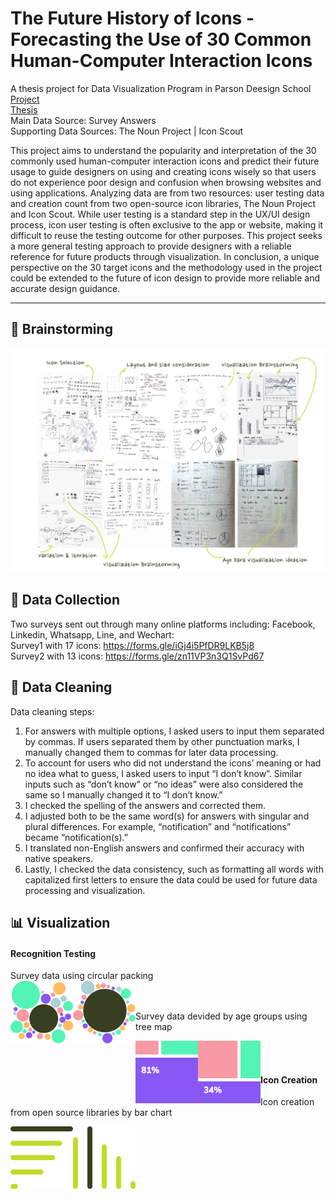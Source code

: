 # The Future History of Icons - Forecasting the Use of 30 Common Human-Computer Interaction Icons
A thesis project for Data Visualization Program in Parson Deesign School <br>
[Project](https://zorawan.github.io/TheFutureHistoryOfIcon/) <br>
[Thesis](https://docs.google.com/document/d/1EknL8zLd__2AZSUz4rYSHgyJjq3gbQ5b0okhyFnqp50/edit?usp=sharing) <br>
Main Data Source: Survey Answers <br>
Supporting Data Sources: The Noun Project | Icon Scout <br>

This project aims to understand the popularity and interpretation of the 30 commonly used human-computer interaction icons and predict their future usage to guide designers on using and creating icons wisely so that users do not experience poor design and confusion when browsing websites and using applications. Analyzing data are from two resources: user testing data and creation count from two open-source icon libraries, The Noun Project and Icon Scout. While user testing is a standard step in the UX/UI design process, icon user testing is often exclusive to the app or website, making it difficult to reuse the testing outcome for other purposes. This project seeks a more general testing approach to provide designers with a reliable reference for future products through visualization. In conclusion, a unique perspective on the 30 target icons and the methodology used in the project could be extended to the future of icon design to provide more reliable and accurate design guidance.

-------------------------------------------------------------

## :brain: Brainstorming
![All the ideation sketchs](Brainstorming.png)
## :page_facing_up: Data Collection
Two surveys sent out through many online platforms including: Facebook, Linkedin, Whatsapp, Line, and Wechart:<br>
Survey1 with 17 icons: https://forms.gle/iGj4i5PfDR9LKB5j8 <br>
Survey2 with 13 icons: https://forms.gle/zn11VP3n3Q1SvPd67 <br>

## :broom: Data Cleaning
Data cleaning steps:<br>
1. For answers with multiple options, I asked users to input them separated by commas. If users separated them by other punctuation marks, I manually changed them to commas for later data processing.
2. To account for users who did not understand the icons’ meaning or had no idea what to guess, I asked users to input “I don’t know”. Similar inputs such as “don’t know” or “no ideas” were also considered the same so I  manually changed it to “I don’t know.”
3. I checked the spelling of the answers and corrected them.
4. I adjusted both to be the same word(s) for answers with singular and plural differences. For example, “notification” and “notifications” became “notification(s).”
5. I translated non-English answers and confirmed their accuracy with native speakers.
6. Lastly, I checked the data consistency, such as formatting all words with capitalized first letters to ensure the data could be used for future data processing and visualization.

## :bar_chart: Visualization

#### Recognition Testing
Survey data using circular packing <br>
 <img src="wires/circlePack_wire1.svg" alt="visualization1 wireframe-circlePack1" width="100" height="100" align="left"/>
 <img src="wires/circlePack_wire2.svg" alt="visualization1 wireframe-circlePack2" width="100" height="100" align="left"/>
 <br><br>

Survey data devided by age groups using tree map <br>

 <img src="wires/treemap_wire1.svg" alt="visualization2 wireframe-treemap1" width="100" height="100" align="left"/>
 <img src="wires/treemap_wire2.svg" alt="visualization2 wireframe-treemap2" width="100" height="100" align="left"/>
 <br><br>
 
#### Icon Creation
Icon creation from open source libraries by bar chart <br>

 <img src="wires/barchart_wire1.svg" alt="visualization3 wireframe-barChart1" width="100" height="100" align="left"/>
 <img src="wires/barchart_wire2.svg" alt="visualization3 wireframe-barChart2" width="100" height="100" align="left"/>
 
<!--
## :star2: Outcome
![Final Outcome for icon-folder](final_card_folder.svg)
-->
